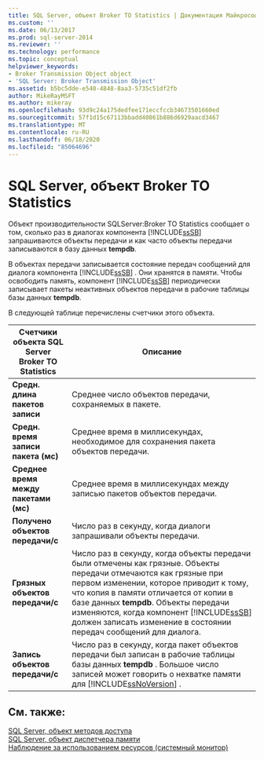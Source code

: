 ```yaml
---
title: SQL Server, объект Broker TO Statistics | Документация Майкрософт
ms.custom: ''
ms.date: 06/13/2017
ms.prod: sql-server-2014
ms.reviewer: ''
ms.technology: performance
ms.topic: conceptual
helpviewer_keywords:
- Broker Transmission Object object
- 'SQL Server: Broker Transmission Object'
ms.assetid: b5bc5dde-e540-4848-8aa3-5735c51df2fb
author: MikeRayMSFT
ms.author: mikeray
ms.openlocfilehash: 93d9c24a175dedfee171eccfccb34673501660ed
ms.sourcegitcommit: 57f1d15c67113bbadd40861b886d6929aacd3467
ms.translationtype: MT
ms.contentlocale: ru-RU
ms.lasthandoff: 06/18/2020
ms.locfileid: "85064696"
---
```

# <a name="sql-server-broker-to-statistics-object"></a>SQL Server, объект Broker TO Statistics
  Объект производительности SQLServer:Broker TO Statistics сообщает о том, сколько раз в диалогах компонента [!INCLUDE[ssSB](../../includes/sssb-md.md)] запрашиваются объекты передачи и как часто объекты передачи записываются в базу данных **tempdb**.  
  
 В объектах передачи записывается состояние передач сообщений для диалога компонента [!INCLUDE[ssSB](../../includes/sssb-md.md)] . Они хранятся в памяти. Чтобы освободить память, компонент [!INCLUDE[ssSB](../../includes/sssb-md.md)] периодически записывает пакеты неактивных объектов передачи в рабочие таблицы базы данных **tempdb**.  
  
 В следующей таблице перечислены счетчики этого объекта.  
  
|Счетчики объекта SQL Server Broker TO Statistics|Описание|  
|----------------------------------------------|-----------------|  
|**Средн. длина пакетов записи**|Среднее число объектов передачи, сохраняемых в пакете.|  
|**Средн. время записи пакета (мс)**|Среднее время в миллисекундах, необходимое для сохранения пакета объектов передачи.|  
|**Среднее время между пакетами (мс)**|Среднее время в миллисекундах между записью пакетов объектов передачи.|  
|**Получено объектов передачи/с**|Число раз в секунду, когда диалоги запрашивали объекты передачи.|  
|**Грязных объектов передачи/с**|Число раз в секунду, когда объекты передачи были отмечены как грязные. Объекты передачи отмечаются как грязные при первом изменении, которое приводит к тому, что копия в памяти отличается от копии в базе данных **tempdb**. Объекты передачи изменяются, когда компонент [!INCLUDE[ssSB](../../includes/sssb-md.md)] должен записать изменение в состоянии передач сообщений для диалога.|  
|**Запись объектов передачи/с**|Число раз в секунду, когда пакет объектов передачи был записан в рабочие таблицы базы данных **tempdb** . Большое число записей может говорить о нехватке памяти для [!INCLUDE[ssNoVersion](../../includes/ssnoversion-md.md)] .|  
  
## <a name="see-also"></a>См. также:  
 [SQL Server, объект методов доступа](sql-server-access-methods-object.md)   
 [SQL Server, объект диспетчера памяти](sql-server-memory-manager-object.md)   
 [Наблюдение за использованием ресурсов (системный монитор)](monitor-resource-usage-system-monitor.md)  
  
  

